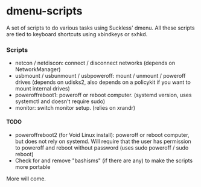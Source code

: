 # dmenu-scripts
A set of scripts to do various tasks using Suckless' dmenu. All these scripts are tied to keyboard shortcuts using xbindkeys or sxhkd.

### Scripts
  * netcon / netdiscon: connect / disconnect networks (depends on NetworkManager)
  * usbmount / usbunmount / usbpoweroff: mount / unmount / poweroff drives (depends on udisks2, also depends on a policykit if you want to mount internal drives)
  * poweroffreboot1: poweroff or reboot computer. (systemd version, uses systemctl and doesn't require sudo)
  * monitor: switch monitor setup. (relies on xrandr)

#### TODO
  * poweroffreboot2 (for Void Linux install): poweroff or reboot computer, but does not rely on systemd. Will require that the user has permission to poweroff and reboot without password (uses sudo poweroff / sudo reboot)
 * Check for and remove "bashisms" (if there are any) to make the scripts more portable

More will come.
